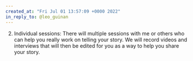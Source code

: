 ```yaml
---
created_at: "Fri Jul 01 13:57:09 +0000 2022"
in_reply_to: @leo_guinan
---
```


2. Individual sessions: There will multiple sessions with me or others who can help you really work on telling your story. We will record videos and interviews that will then be edited for you as a way to help you share your story.